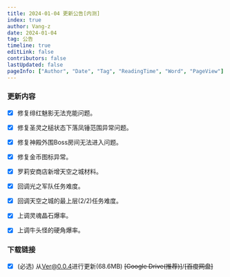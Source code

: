 ```yaml
---
title: 2024-01-04 更新公告[内测]
index: true
author: Vang-z
date: 2024-01-04
tag: 公告
timeline: true
editLink: false
contributors: false
lastUpdated: false
pageInfo: ["Author", "Date", "Tag", "ReadingTime", "Word", "PageView"]
---
```


### 更新内容
- [x] 修复<a>绯红魅影</a>无法充能问题。
- [x] 修复<a>圣灵之槌状态下落凤锤</a>范围异常问题。
- [x] 修复<a>神殿外围</a>Boss房间无法进入问题。
- [x] 修复金币图标异常。
- [x] 罗莉安商店新增<a>天空之城</a>材料。
- [x] 回调<a>光之军队</a>任务难度。
- [x] 回调<a>天空之城的最上层(2/2)</a>任务难度。
- [x] 上调<a>灵魂晶石</a>爆率。
- [x] 上调<a>牛头怪的硬角</a>爆率。


### 下载链接
- [x] <a>(必选)</a> 从<a>Ver@0.0.4</a>进行更新(68.6MB) ~~<a>[Google Drive(推荐)]</a>~~/~~<a>[百度网盘]</a>~~
